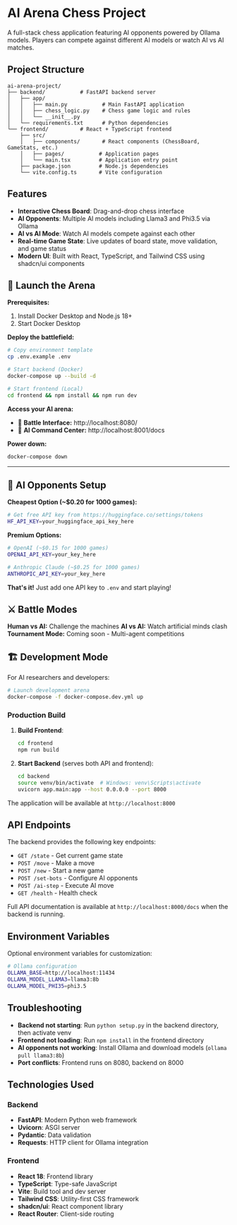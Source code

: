 # AI Arena Chess Project

A full-stack chess application featuring AI opponents powered by Ollama models. Players can compete against different AI models or watch AI vs AI matches.

## Project Structure

```
ai-arena-project/
├── backend/           # FastAPI backend server
│   ├── app/
│   │   ├── main.py           # Main FastAPI application
│   │   ├── chess_logic.py    # Chess game logic and rules
│   │   └── __init__.py
│   └── requirements.txt      # Python dependencies
└── frontend/          # React + TypeScript frontend
    ├── src/
    │   ├── components/       # React components (ChessBoard, GameStats, etc.)
    │   ├── pages/           # Application pages
    │   └── main.tsx         # Application entry point
    ├── package.json         # Node.js dependencies
    └── vite.config.ts       # Vite configuration
```

## Features

- **Interactive Chess Board**: Drag-and-drop chess interface
- **AI Opponents**: Multiple AI models including Llama3 and Phi3.5 via Ollama
- **AI vs AI Mode**: Watch AI models compete against each other
- **Real-time Game State**: Live updates of board state, move validation, and game status
- **Modern UI**: Built with React, TypeScript, and Tailwind CSS using shadcn/ui components

## 🚀 Launch the Arena

**Prerequisites:** 
1. Install Docker Desktop and Node.js 18+
2. Start Docker Desktop

**Deploy the battlefield:**
```bash
# Copy environment template
cp .env.example .env

# Start backend (Docker)
docker-compose up --build -d

# Start frontend (Local)
cd frontend && npm install && npm run dev
```

**Access your AI arena:**
- 🎯 **Battle Interface:** http://localhost:8080/
- 🧠 **AI Command Center:** http://localhost:8001/docs  

**Power down:**
```bash
docker-compose down
```

---

## 🤖 AI Opponents Setup

**Cheapest Option (~$0.20 for 1000 games):**
```bash
# Get free API key from https://huggingface.co/settings/tokens
HF_API_KEY=your_huggingface_api_key_here
```

**Premium Options:**
```bash
# OpenAI (~$0.15 for 1000 games) 
OPENAI_API_KEY=your_key_here

# Anthropic Claude (~$0.25 for 1000 games)
ANTHROPIC_API_KEY=your_key_here
```

**That's it!** Just add one API key to `.env` and start playing!

## ⚔️ Battle Modes

**Human vs AI:** Challenge the machines
**AI vs AI:** Watch artificial minds clash
**Tournament Mode:** Coming soon - Multi-agent competitions

## 🏗️ Development Mode

For AI researchers and developers:
```bash
# Launch development arena
docker-compose -f docker-compose.dev.yml up
```

### Production Build

1. **Build Frontend**:
   ```bash
   cd frontend
   npm run build
   ```

2. **Start Backend** (serves both API and frontend):
   ```bash
   cd backend
   source venv/bin/activate  # Windows: venv\Scripts\activate
   uvicorn app.main:app --host 0.0.0.0 --port 8000
   ```

The application will be available at `http://localhost:8000`

## API Endpoints

The backend provides the following key endpoints:

- `GET /state` - Get current game state
- `POST /move` - Make a move
- `POST /new` - Start a new game
- `POST /set-bots` - Configure AI opponents
- `POST /ai-step` - Execute AI move
- `GET /health` - Health check

Full API documentation is available at `http://localhost:8000/docs` when the backend is running.

## Environment Variables

Optional environment variables for customization:

```bash
# Ollama configuration
OLLAMA_BASE=http://localhost:11434
OLLAMA_MODEL_LLAMA3=llama3:8b
OLLAMA_MODEL_PHI35=phi3.5
```

## Troubleshooting

- **Backend not starting**: Run `python setup.py` in the backend directory, then activate venv
- **Frontend not loading**: Run `npm install` in the frontend directory
- **AI opponents not working**: Install Ollama and download models (`ollama pull llama3:8b`)
- **Port conflicts**: Frontend runs on 8080, backend on 8000

## Technologies Used

### Backend
- **FastAPI**: Modern Python web framework
- **Uvicorn**: ASGI server
- **Pydantic**: Data validation
- **Requests**: HTTP client for Ollama integration

### Frontend
- **React 18**: Frontend library
- **TypeScript**: Type-safe JavaScript
- **Vite**: Build tool and dev server
- **Tailwind CSS**: Utility-first CSS framework
- **shadcn/ui**: React component library
- **React Router**: Client-side routing